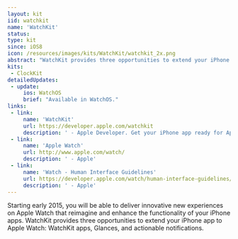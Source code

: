 ```yaml
---
layout: kit
iid: watchkit 
name: 'WatchKit'
status:
type: kit
since: iOS8
icon: /resources/images/kits/WatchKit/watchkit_2x.png
abstract: "WatchKit provides three opportunities to extend your iPhone app to Apple Watch: WatchKit apps, Glances, and actionable notifications."
kits:
 - ClockKit
detailedUpdates:
 - update:
     ios: WatchOS
     brief: "Available in WatchOS."
links:
 - link:
     name: 'WatchKit'
     url: https://developer.apple.com/watchkit
     description: ' - Apple Developer. Get your iPhone app ready for Apple Watch.'
 - link:
     name: 'Apple Watch'
     url: http://www.apple.com/watch/
     description: ' - Apple'
 - link:
     name: 'Watch - Human Interface Guidelines'
     url: https://developer.apple.com/watch/human-interface-guidelines/
     description: ' - Apple'
---
```


Starting early 2015, you will be able to deliver innovative new experiences on Apple Watch that reimagine and enhance the functionality of your iPhone apps. WatchKit provides three opportunities to extend your iPhone app to Apple Watch: WatchKit apps, Glances, and actionable notifications.
